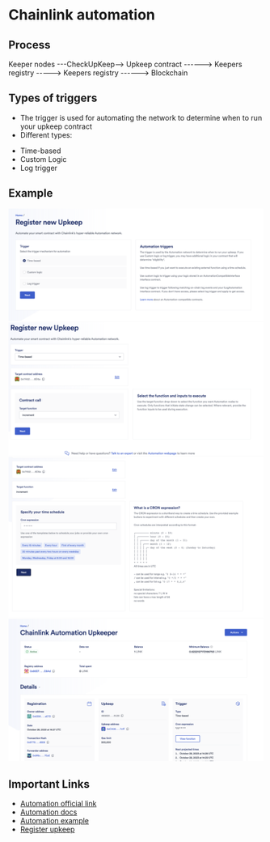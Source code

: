 # Chainlink automation

## Process

Keeper nodes ---CheckUpKeep--> Upkeep contract ------> Keepers registry -----> Keepers registry ------> Blockchain

## Types of triggers

-  The trigger is used for automating the network to determine when to run your upkeep contract
- Different types:
* Time-based
* Custom Logic
* Log trigger

## Example

![Time based](https://github.com/PriyathamVarma/chainlink-concepts/blob/main/Images/Screenshot%202023-10-28%20at%2015.19.55.png)
![next step](https://github.com/PriyathamVarma/chainlink-concepts/blob/main/Images/Screenshot%202023-10-28%20at%2015.22.17.png)
![cron step](https://github.com/PriyathamVarma/chainlink-concepts/blob/main/Images/Screenshot%202023-10-28%20at%2015.23.43.png)
![Dashboard](https://github.com/PriyathamVarma/chainlink-concepts/blob/main/Images/Screenshot%202023-10-28%20at%2015.28.22.png)

## Important Links

- [Automation official link](https://dev.chain.link/products/automation)
- [Automation docs](https://docs.chain.link/chainlink-automation)
- [Automation example](https://docs.chain.link/chainlink-automation/overview/getting-started#time-based-trigger)
- [Register upkeep](https://automation.chain.link/)
